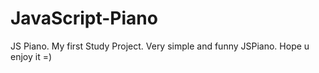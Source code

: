 # JavaScript-Piano
JS Piano.
My first Study Project. Very simple and funny JSPiano. Hope u enjoy it =)
